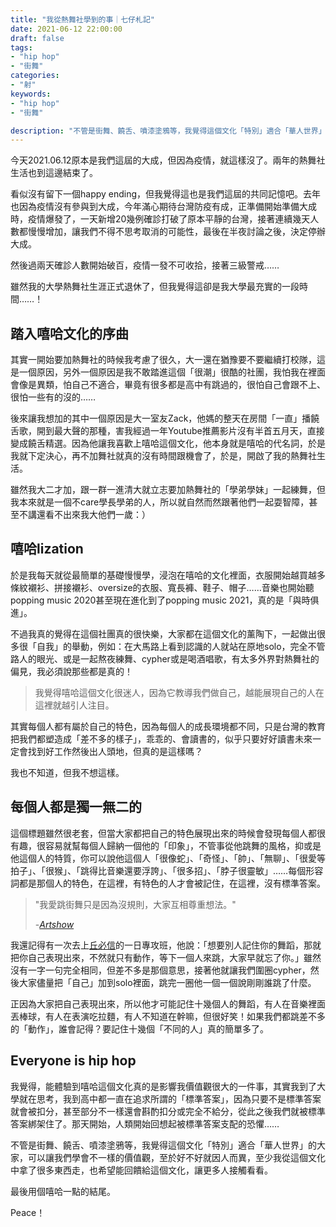 ```yaml
---
title: "我從熱舞社學到的事｜七仔札記"
date: 2021-06-12 22:00:00
draft: false
tags: 
- "hip hop"
- "街舞"
categories:
- "射"
keywords:
- "hip hop"
- "街舞"

description: "不管是街舞、饒舌、噴漆塗鴉等，我覺得這個文化「特別」適合「華人世界」的大家，可以讓我們學會不一樣的價值觀，至於好不好就因人而異，至少我從這個文化中拿了很多東西走，也希望能回饋給這個文化，讓更多人接觸看看。"
---
```


今天2021.06.12原本是我們這屆的大成，但因為疫情，就這樣沒了。兩年的熱舞社生活也到這邊結束了。

看似沒有留下一個<!--more-->happy ending，但我覺得這也是我們這屆的共同記憶吧。去年也因為疫情沒有參與到大成，今年滿心期待台灣防疫有成，正準備開始準備大成時，疫情爆發了，一天新增20幾例確診打破了原本平靜的台灣，接著連續幾天人數都慢慢增加，讓我們不得不思考取消的可能性，最後在半夜討論之後，決定停辦大成。

然後過兩天確診人數開始破百，疫情一發不可收拾，接著三級警戒……

雖然我的大學熱舞社生涯正式退休了，但我覺得這卻是我大學最充實的一段時間……！

## 踏入嘻哈文化的序曲

其實一開始要加熱舞社的時候我考慮了很久，大一還在猶豫要不要繼續打校隊，這是一個原因，另外一個原因是我不敢踏進這個「很潮」很酷的社團，我怕我在裡面會像是異類，怕自己不適合，畢竟有很多都是高中有跳過的，很怕自己會跟不上、很怕一些有的沒的……

後來讓我想加的其中一個原因是大一室友Zack，他媽的整天在房間「一直」播饒舌歌，開到最大聲的那種，害我經過一年Youtube推薦影片沒有半首五月天，直接變成饒舌精選。因為他讓我喜歡上嘻哈這個文化，他本身就是嘻哈的代名詞，於是我就下定決心，再不加舞社就真的沒有時間跟機會了，於是，開啟了我的熱舞社生活。

雖然我大二才加，跟一群一進清大就立志要加熱舞社的「學弟學妹」一起練舞，但我本來就是一個不care學長學弟的人，所以就自然而然跟著他們一起耍智障，甚至不講還看不出來我大他們一歲：）

## 嘻哈lization

於是我每天就從最簡單的基礎慢慢學，浸泡在嘻哈的文化裡面，衣服開始越買越多條紋襯衫、拼接襯衫、oversize的衣服、寬長褲、鞋子、帽子……音樂也開始聽popping music 2020甚至現在進化到了popping music 2021，真的是「與時俱進」。

不過我真的覺得在這個社團真的很快樂，大家都在這個文化的薰陶下，一起做出很多很「自我」的舉動，例如：在大馬路上看到認識的人就站在原地solo，完全不管路人的眼光、或是一起熬夜練舞、cypher或是喝酒唱歌，有太多外界對熱舞社的偏見，我必須說那些都是真的！

> 我覺得嘻哈這個文化很迷人，因為它教導我們做自己，越能展現自己的人在這裡就越引人注目。

其實每個人都有屬於自己的特色，因為每個人的成長環境都不同，只是台灣的教育把我們都塑造成「差不多的樣子」，乖乖的、會讀書的，似乎只要好好讀書未來一定會找到好工作然後出人頭地，但真的是這樣嗎？

我也不知道，但我不想這樣。

## 每個人都是獨一無二的

這個標題雖然很老套，但當大家都把自己的特色展現出來的時候會發現每個人都很有趣，很容易就幫每個人歸納一個他的「印象」，不管事從他跳舞的風格，抑或是他這個人的特質，你可以說他這個人「很像蛇」、「奇怪」、「帥」、「無聊」、「很愛等拍子」、「很猴」、「跳得比音樂還要浮誇」、「很多招」、「脖子很靈敏」……每個形容詞都是那個人的特色，在這裡，有特色的人才會被記住，在這裡，沒有標準答案。

> "我愛跳街舞只是因為沒規則，大家互相尊重想法。"
>
> -*[Artshow](https://www.instagram.com/p/CO0a9cCpBt7/?utm*_medium=copy_link)*

我還記得有一次去上[丘必信](https://instagram.com/sexydancer_shin?utm_medium=copy_link)的一日專攻班，他說：「想要別人記住你的舞蹈，那就把你自己表現出來，不然就只有動作，等下一個人來跳，大家早就忘了你。」雖然沒有一字一句完全相同，但差不多是那個意思，接著他就讓我們圍圈cypher，然後大家儘量把「自己」加到solo裡面，跳完一圈他一個一個說剛剛誰跳了什麼。

正因為大家把自己表現出來，所以他才可能記住十幾個人的舞蹈，有人在音樂裡面丟棒球，有人在表演吃拉麵，有人不知道在幹嘛，但很好笑！如果我們都跳差不多的「動作」，誰會記得？要記住十幾個「不同的人」真的簡單多了。

## Everyone is hip hop

我覺得，能體驗到嘻哈這個文化真的是影響我價值觀很大的一件事，其實我到了大學就在思考，我到高中都一直在追求所謂的「標準答案」，因為只要不是標準答案就會被扣分，甚至部分不一樣還會斟酌扣分或完全不給分，從此之後我們就被標準答案綁架住了。那天開始，人類開始回想起被標準答案支配的恐懼……

不管是街舞、饒舌、噴漆塗鴉等，我覺得這個文化「特別」適合「華人世界」的大家，可以讓我們學會不一樣的價值觀，至於好不好就因人而異，至少我從這個文化中拿了很多東西走，也希望能回饋給這個文化，讓更多人接觸看看。

最後用個嘻哈一點的結尾。

Peace！
